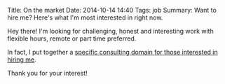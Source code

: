 Title: On the market
Date: 2014-10-14 14:40
Tags: job
Summary: Want to hire me? Here's what I'm most interested in right now.

Hey there! I'm looking for challenging, honest and interesting work with flexible hours, remote or part time preferred.

In fact, I put together a [specific consulting domain for those interested in hiring me](http://bigchristmas.red).

Thank you for your interest!
